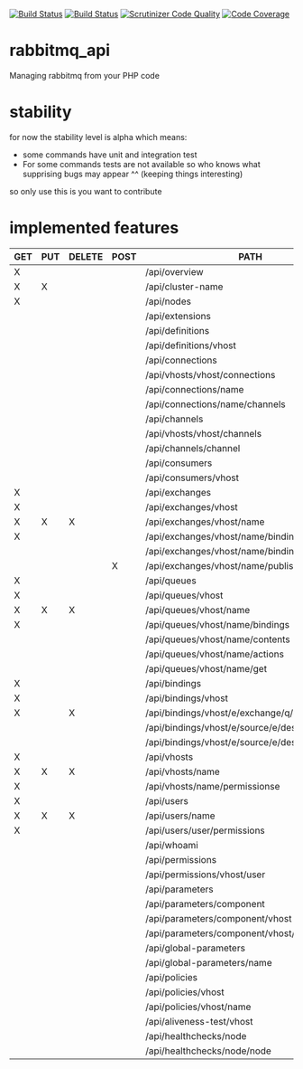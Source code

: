 [![Build Status](https://travis-ci.org/mcorten/rabbitmq_api.svg?branch=master)](https://travis-ci.org/mcorten/rabbitmq_api)
[![Build Status](https://scrutinizer-ci.com/g/mcorten/rabbitmq_api/badges/build.png?b=master)](https://scrutinizer-ci.com/g/mcorten/rabbitmq_api/build-status/master)
[![Scrutinizer Code Quality](https://scrutinizer-ci.com/g/mcorten/rabbitmq_api/badges/quality-score.png?b=master)](https://scrutinizer-ci.com/g/mcorten/rabbitmq_api/?branch=master)
[![Code Coverage](https://scrutinizer-ci.com/g/mcorten/rabbitmq_api/badges/coverage.png?b=master)](https://scrutinizer-ci.com/g/mcorten/rabbitmq_api/?branch=master)

# rabbitmq_api
Managing rabbitmq from your PHP code

# stability
for now the stability level is alpha which means:
- some commands have unit and integration test
- For some commands tests are not available so who knows what supprising bugs may appear ^^ (keeping things interesting)

so only use this is you want to contribute


# implemented features

| GET | PUT |  DELETE | POST| PATH |
| ------ | ------ | ------ | ------ | ------ |
| X |  |  |  | /api/overview |
| X | X |  |  | /api/cluster-name |
| X |  |  |  | /api/nodes |
|  |  |  |  | /api/extensions |
|  |  |  |  | /api/definitions |
|  |  |  |  | /api/definitions/vhost |
|  |  |  |  | /api/connections |
|  |  |  |  | /api/vhosts/vhost/connections |
|  |  |  |  | /api/connections/name |
|  |  |  |  | /api/connections/name/channels |
|  |  |  |  | /api/channels |
|  |  |  |  | /api/vhosts/vhost/channels |
|  |  |  |  | /api/channels/channel |
|  |  |  |  | /api/consumers |
|  |  |  |  | /api/consumers/vhost |
| X |  |  |  | /api/exchanges |
| X |  |  |  | /api/exchanges/vhost |
| X | X | X |  | /api/exchanges/vhost/name |
| X |  |  |  | /api/exchanges/vhost/name/bindings/source |
|  |  |  |  | /api/exchanges/vhost/name/bindings/destination |
|  |  |  | X | /api/exchanges/vhost/name/publish |
| X |  |  |  | /api/queues |
| X |  |  |  | /api/queues/vhost |
| X | X | X |  | /api/queues/vhost/name |
| X |  |  |  | /api/queues/vhost/name/bindings |
|  |  |  |  | /api/queues/vhost/name/contents |
|  |  |  |  | /api/queues/vhost/name/actions |
|  |  |  |  | /api/queues/vhost/name/get |
| X |  |  |  | /api/bindings |
| X |  |  |  | /api/bindings/vhost |
| X |  | X |  | /api/bindings/vhost/e/exchange/q/queue/props |
|  |  |  |  | /api/bindings/vhost/e/source/e/destination |
|  |  |  |  | /api/bindings/vhost/e/source/e/destination/props |
| X |  |  |  | /api/vhosts |
| X | X | X |  | /api/vhosts/name |
| X |  |  |  | /api/vhosts/name/permissionse |
| X |  |  |  | /api/users |
| X | X | X |  | /api/users/name |
| X |  |  |  | /api/users/user/permissions |
|  |  |  |  | /api/whoami |
|  |  |  |  | /api/permissions |
|  |  |  |  | /api/permissions/vhost/user |
|  |  |  |  | /api/parameters |
|  |  |  |  | /api/parameters/component |
|  |  |  |  | /api/parameters/component/vhost |
|  |  |  |  | /api/parameters/component/vhost/name |
|  |  |  |  | /api/global-parameters |
|  |  |  |  | /api/global-parameters/name |
|  |  |  |  | /api/policies |
|  |  |  |  | /api/policies/vhost |
|  |  |  |  | /api/policies/vhost/name |
|  |  |  |  | /api/aliveness-test/vhost |
|  |  |  |  | /api/healthchecks/node |
|  |  |  |  | /api/healthchecks/node/node |

